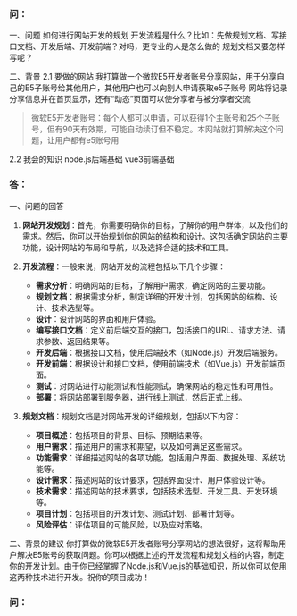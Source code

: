 
### 问：
一、问题
如何进行网站开发的规划
开发流程是什么？比如：先做规划文档、写接口文档、开发后端、开发前端？对吗，更专业的人是怎么做的
规划文档又要怎样写呢？

二、背景
2.1 要做的网站
我打算做一个微软E5开发者账号分享网站，用于分享自己的E5子账号给其他用户，其他用户也可以向别人申请获取e5子账号
网站将记录分享信息并在首页显示，还有“动态”页面可以使分享者与被分享者交流
> 微软E5开发者账号：每个人都可以申请，可以获得1个主账号和25个子账号，但有90天有效期，可能自动续订但不稳定。本网站就打算解决这个问题，让用户都有e5账号用

2.2 我会的知识
node.js后端基础
vue3前端基础


### 答：
一、问题的回答
1. **网站开发规划**：首先，你需要明确你的目标，了解你的用户群体，以及他们的需求。然后，你可以开始规划你的网站的结构和设计。这包括确定网站的主要功能，设计网站的布局和导航，以及选择合适的技术和工具。

2. **开发流程**：一般来说，网站开发的流程包括以下几个步骤：
    - **需求分析**：明确网站的目标，了解用户需求，确定网站的主要功能。
    - **规划文档**：根据需求分析，制定详细的开发计划，包括网站的结构、设计、技术选型等。
    - **设计**：设计网站的界面和用户体验。
    - **编写接口文档**：定义前后端交互的接口，包括接口的URL、请求方法、请求参数、返回结果等。
    - **开发后端**：根据接口文档，使用后端技术（如Node.js）开发后端服务。
    - **开发前端**：根据设计和接口文档，使用前端技术（如Vue.js）开发前端页面。
    - **测试**：对网站进行功能测试和性能测试，确保网站的稳定性和可用性。
    - **部署**：将网站部署到服务器，进行线上测试，然后正式上线。

3. **规划文档**：规划文档是对网站开发的详细规划，包括以下内容：
    - **项目概述**：包括项目的背景、目标、预期结果等。
    - **用户需求**：描述用户的需求和期望，以及如何满足这些需求。
    - **功能需求**：详细描述网站的各项功能，包括用户界面、数据处理、系统功能等。
    - **设计需求**：描述网站的设计要求，包括界面设计、用户体验设计等。
    - **技术需求**：描述网站的技术要求，包括技术选型、开发工具、开发环境等。
    - **项目计划**：包括项目的开发计划、测试计划、部署计划等。
    - **风险评估**：评估项目的可能风险，以及应对策略。

二、背景的建议 你打算做的微软E5开发者账号分享网站的想法很好，这将帮助用户解决E5账号的获取问题。你可以根据上述的开发流程和规划文档的内容，制定你的开发计划。由于你已经掌握了Node.js和Vue.js的基础知识，所以你可以使用这两种技术进行开发。祝你的项目成功！


### 问：
